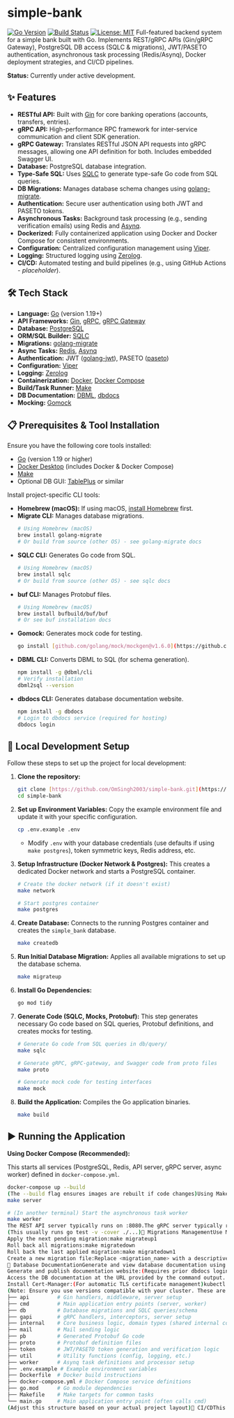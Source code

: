 # simple-bank

[![Go Version](https://img.shields.io/badge/Go-1.19+-blue.svg)](https://golang.org/)
[![Build Status](https://img.shields.io/badge/Build-Passing-brightgreen)](https://github.com/YOUR_USERNAME/simple-bank/actions) [![License: MIT](https://img.shields.io/badge/License-MIT-yellow.svg)](https://opensource.org/licenses/MIT) Full-featured backend system for a simple bank built with Go. Implements REST/gRPC APIs (Gin/gRPC Gateway), PostgreSQL DB access (SQLC & migrations), JWT/PASETO authentication, asynchronous task processing (Redis/Asynq), Docker deployment strategies, and CI/CD pipelines.

**Status:** Currently under active development.

## ✨ Features

* **RESTful API:** Built with [Gin](https://github.com/gin-gonic/gin) for core banking operations (accounts, transfers, entries).
* **gRPC API:** High-performance RPC framework for inter-service communication and client SDK generation.
* **gRPC Gateway:** Translates RESTful JSON API requests into gRPC messages, allowing one API definition for both. Includes embedded Swagger UI.
* **Database:** PostgreSQL database integration.
* **Type-Safe SQL:** Uses [SQLC](https://github.com/sqlc-dev/sqlc) to generate type-safe Go code from SQL queries.
* **DB Migrations:** Manages database schema changes using [golang-migrate](https://github.com/golang-migrate/migrate).
* **Authentication:** Secure user authentication using both JWT and PASETO tokens.
* **Asynchronous Tasks:** Background task processing (e.g., sending verification emails) using Redis and [Asynq](https://github.com/hibiken/asynq).
* **Dockerized:** Fully containerized application using Docker and Docker Compose for consistent environments.
* **Configuration:** Centralized configuration management using [Viper](https://github.com/spf13/viper).
* **Logging:** Structured logging using [Zerolog](https://github.com/rs/zerolog).
* **CI/CD:** Automated testing and build pipelines (e.g., using GitHub Actions - *placeholder*).

## 🛠️ Tech Stack

* **Language:** [Go](https://golang.org/) (version 1.19+)
* **API Frameworks:** [Gin](https://github.com/gin-gonic/gin), [gRPC](https://grpc.io/), [gRPC Gateway](https://github.com/grpc-ecosystem/grpc-gateway)
* **Database:** [PostgreSQL](https://www.postgresql.org/)
* **ORM/SQL Builder:** [SQLC](https://github.com/sqlc-dev/sqlc)
* **Migrations:** [golang-migrate](https://github.com/golang-migrate/migrate)
* **Async Tasks:** [Redis](https://redis.io/), [Asynq](https://github.com/hibiken/asynq)
* **Authentication:** JWT ([golang-jwt](https://github.com/golang-jwt/jwt)), PASETO ([paseto](https://github.com/o1egl/paseto))
* **Configuration:** [Viper](https://github.com/spf13/viper)
* **Logging:** [Zerolog](https://github.com/rs/zerolog)
* **Containerization:** [Docker](https://www.docker.com/), [Docker Compose](https://docs.docker.com/compose/)
* **Build/Task Runner:** [Make](https://www.gnu.org/software/make/)
* **DB Documentation:** [DBML](https://dbml.org/), [dbdocs](https://dbdocs.io/)
* **Mocking:** [Gomock](https://github.com/golang/mock)

## 📋 Prerequisites & Tool Installation

Ensure you have the following core tools installed:

* [Go](https://golang.org/doc/install) (version 1.19 or higher)
* [Docker Desktop](https://docs.docker.com/get-docker/) (includes Docker & Docker Compose)
* [Make](https://www.gnu.org/software/make/)
* Optional DB GUI: [TablePlus](https://tableplus.com/) or similar

Install project-specific CLI tools:

* **Homebrew (macOS):** If using macOS, [install Homebrew](https://brew.sh/) first.
* **Migrate CLI:** Manages database migrations.
    ```bash
    # Using Homebrew (macOS)
    brew install golang-migrate
    # Or build from source (other OS) - see golang-migrate docs
    ```
* **SQLC CLI:** Generates Go code from SQL.
    ```bash
    # Using Homebrew (macOS)
    brew install sqlc
    # Or build from source (other OS) - see sqlc docs
    ```
* **buf CLI:** Manages Protobuf files.
    ```bash
    # Using Homebrew (macOS)
    brew install bufbuild/buf/buf
    # Or see buf installation docs
    ```
* **Gomock:** Generates mock code for testing.
    ```bash
    go install [github.com/golang/mock/mockgen@v1.6.0](https://github.com/golang/mock/mockgen@v1.6.0)
    ```
* **DBML CLI:** Converts DBML to SQL (for schema generation).
    ```bash
    npm install -g @dbml/cli
    # Verify installation
    dbml2sql --version
    ```
* **dbdocs CLI:** Generates database documentation website.
    ```bash
    npm install -g dbdocs
    # Login to dbdocs service (required for hosting)
    dbdocs login
    ```

## 🚀 Local Development Setup

Follow these steps to set up the project for local development:

1.  **Clone the repository:**
    ```bash
    git clone [https://github.com/OmSingh2003/simple-bank.git](https://github.com/OmSingh2003/simple-bank.git)
    cd simple-bank
    ```

2.  **Set up Environment Variables:**
    Copy the example environment file and update it with your specific configuration.
    ```bash
    cp .env.example .env
    ```
    * Modify `.env` with your database credentials (use defaults if using `make postgres`), token symmetric keys, Redis address, etc.

3.  **Setup Infrastructure (Docker Network & Postgres):**
    This creates a dedicated Docker network and starts a PostgreSQL container.
    ```bash
    # Create the docker network (if it doesn't exist)
    make network

    # Start postgres container
    make postgres
    ```

4.  **Create Database:**
    Connects to the running Postgres container and creates the `simple_bank` database.
    ```bash
    make createdb
    ```

5.  **Run Initial Database Migration:**
    Applies all available migrations to set up the database schema.
    ```bash
    make migrateup
    ```

6.  **Install Go Dependencies:**
    ```bash
    go mod tidy
    ```

7.  **Generate Code (SQLC, Mocks, Protobuf):**
    This step generates necessary Go code based on SQL queries, Protobuf definitions, and creates mocks for testing.
    ```bash
    # Generate Go code from SQL queries in db/query/
    make sqlc

    # Generate gRPC, gRPC-gateway, and Swagger code from proto files
    make proto

    # Generate mock code for testing interfaces
    make mock
    ```

8.  **Build the Application:**
    Compiles the Go application binaries.
    ```bash
    make build
    ```

## ▶️ Running the Application

**Using Docker Compose (Recommended):**

This starts all services (PostgreSQL, Redis, API server, gRPC server, async worker) defined in `docker-compose.yml`.

```bash
docker-compose up --build
(The --build flag ensures images are rebuilt if code changes)Using Make (Requires Manual Service Management):If you prefer not to use Docker Compose for the Go services (but still use make postgres for the DB):# Start the main API server (REST & gRPC Gateway)
make server

# (In another terminal) Start the asynchronous task worker
make worker
The REST API server typically runs on :8080.The gRPC server typically runs on :9090.The Asynq web UI (if enabled) runs on :8081.🧪 Running TestsTo run the test suite:make test
(This usually runs go test -v -cover ./...)🔄 Migrations ManagementUse Make commands to manage database schema migrations:Apply all pending migrations:make migrateup
Apply the next pending migration:make migrateup1
Roll back all migrations:make migratedown
Roll back the last applied migration:make migratedown1
Create a new migration file:Replace <migration_name> with a descriptive name (e.g., add_users_table).make new_migration name=<migration_name>
📄 Database DocumentationGenerate and view database documentation using DBML and dbdocs:Generate DBML schema file (if needed):(This might be manual or part of another process depending on your setup)Generate schema SQL file from DBML:(Useful for visualizing or comparing)make db_schema
Generate and publish documentation website:(Requires prior dbdocs login)make db_docs
Access the DB documentation at the URL provided by the command output. (Password: secret - as noted in your input, consider if this should be documented or secured differently)📄 API Documentation (Swagger)API documentation is automatically generated from the Protobuf definitions and served via Swagger UI.Once the server is running (using docker-compose up or make server), access the Swagger UI at:http://localhost:8080/swagger/☁️ Deployment (Kubernetes Example)These are example steps for setting up prerequisites in a Kubernetes cluster for deployment:Install Nginx Ingress Controller:(Example for AWS, check provider docs for others)kubectl apply -f [https://raw.githubusercontent.com/kubernetes/ingress-nginx/controller-v0.48.1/deploy/static/provider/aws/deploy.yaml](https://raw.githubusercontent.com/kubernetes/ingress-nginx/controller-v0.48.1/deploy/static/provider/aws/deploy.yaml)
Install Cert-Manager:(For automatic TLS certificate management)kubectl apply -f [https://github.com/jetstack/cert-manager/releases/download/v1.4.0/cert-manager.yaml](https://github.com/jetstack/cert-manager/releases/download/v1.4.0/cert-manager.yaml)
(Note: Ensure you use versions compatible with your cluster. These are examples.)(Add specific deployment steps for the simple-bank application itself here, e.g., applying Kubernetes manifests for Deployments, Services, Ingress, Secrets, etc.)🏗️ Project Structure (Overview).
├── api         # Gin handlers, middleware, server setup
├── cmd         # Main application entry points (server, worker)
├── db          # Database migrations and SQLC queries/schema
├── gapi        # gRPC handlers, interceptors, server setup
├── internal    # Core business logic, domain types (shared internal code)
├── mail        # Mail sending logic
├── pb          # Generated Protobuf Go code
├── proto       # Protobuf definition files
├── token       # JWT/PASETO token generation and verification logic
├── util        # Utility functions (config, logging, etc.)
├── worker      # Asynq task definitions and processor setup
├── .env.example # Example environment variables
├── Dockerfile  # Docker build instructions
├── docker-compose.yml # Docker Compose service definitions
├── go.mod      # Go module dependencies
├── Makefile    # Make targets for common tasks
└── main.go     # Main application entry point (often calls cmd)
(Adjust this structure based on your actual project layout)🔄 CI/CDThis project uses GitHub Actions for continuous integration. The workflow includes:Running linters (golangci-lint).Running unit tests.Building the application.(Describe your specific CI/CD setup here)🤝 ContributingContributions are welcome! Please follow standard Go practices and ensure tests pass before submitting a pull request.(Add more detailed contribution guidelines if needed)📜 LicenseThis project is licensed under the MIT License - see the LICENSE file for details.
